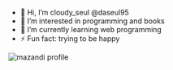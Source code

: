 - 👋 Hi, I’m cloudy_seul @daseul95
- 👀 I’m interested in programming and books
- 🌱 I’m currently learning web programming
- ⚡ Fun fact: trying to be happy


![mazandi profile](http://mazandi.herokuapp.com/api?handle={handle}&theme=cold)
